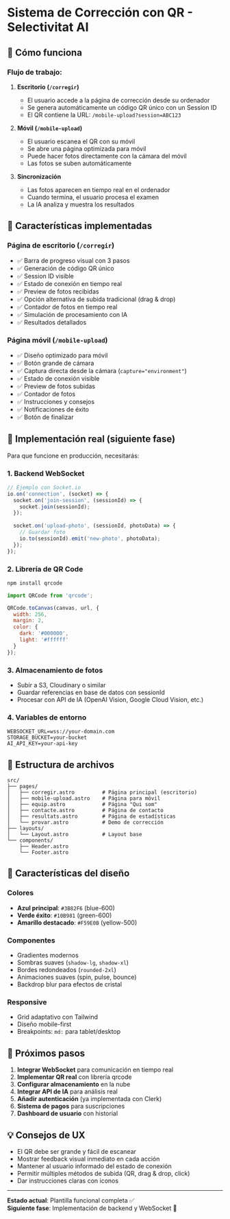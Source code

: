 # Sistema de Corrección con QR - Selectivitat AI

## 📱 Cómo funciona

### Flujo de trabajo:

1. **Escritorio (`/corregir`)**
   - El usuario accede a la página de corrección desde su ordenador
   - Se genera automáticamente un código QR único con un Session ID
   - El QR contiene la URL: `/mobile-upload?session=ABC123`

2. **Móvil (`/mobile-upload`)**
   - El usuario escanea el QR con su móvil
   - Se abre una página optimizada para móvil
   - Puede hacer fotos directamente con la cámara del móvil
   - Las fotos se suben automáticamente

3. **Sincronización**
   - Las fotos aparecen en tiempo real en el ordenador
   - Cuando termina, el usuario procesa el examen
   - La IA analiza y muestra los resultados

## 🎨 Características implementadas

### Página de escritorio (`/corregir`)
- ✅ Barra de progreso visual con 3 pasos
- ✅ Generación de código QR único
- ✅ Session ID visible
- ✅ Estado de conexión en tiempo real
- ✅ Preview de fotos recibidas
- ✅ Opción alternativa de subida tradicional (drag & drop)
- ✅ Contador de fotos en tiempo real
- ✅ Simulación de procesamiento con IA
- ✅ Resultados detallados

### Página móvil (`/mobile-upload`)
- ✅ Diseño optimizado para móvil
- ✅ Botón grande de cámara
- ✅ Captura directa desde la cámara (`capture="environment"`)
- ✅ Estado de conexión visible
- ✅ Preview de fotos subidas
- ✅ Contador de fotos
- ✅ Instrucciones y consejos
- ✅ Notificaciones de éxito
- ✅ Botón de finalizar

## 🔧 Implementación real (siguiente fase)

Para que funcione en producción, necesitarás:

### 1. Backend WebSocket
```javascript
// Ejemplo con Socket.io
io.on('connection', (socket) => {
  socket.on('join-session', (sessionId) => {
    socket.join(sessionId);
  });
  
  socket.on('upload-photo', (sessionId, photoData) => {
    // Guardar foto
    io.to(sessionId).emit('new-photo', photoData);
  });
});
```

### 2. Librería de QR Code
```bash
npm install qrcode
```

```javascript
import QRCode from 'qrcode';

QRCode.toCanvas(canvas, url, {
  width: 256,
  margin: 2,
  color: {
    dark: '#000000',
    light: '#ffffff'
  }
});
```

### 3. Almacenamiento de fotos
- Subir a S3, Cloudinary o similar
- Guardar referencias en base de datos con sessionId
- Procesar con API de IA (OpenAI Vision, Google Cloud Vision, etc.)

### 4. Variables de entorno
```env
WEBSOCKET_URL=wss://your-domain.com
STORAGE_BUCKET=your-bucket
AI_API_KEY=your-api-key
```

## 📁 Estructura de archivos

```
src/
├── pages/
│   ├── corregir.astro         # Página principal (escritorio)
│   ├── mobile-upload.astro    # Página para móvil
│   ├── equip.astro            # Página "Qui som"
│   ├── contacte.astro         # Página de contacto
│   ├── resultats.astro        # Página de estadísticas
│   └── provar.astro           # Demo de corrección
├── layouts/
│   └── Layout.astro           # Layout base
└── components/
    ├── Header.astro
    └── Footer.astro
```

## 🎯 Características del diseño

### Colores
- **Azul principal**: `#3B82F6` (blue-600)
- **Verde éxito**: `#10B981` (green-600)
- **Amarillo destacado**: `#F59E0B` (yellow-500)

### Componentes
- Gradientes modernos
- Sombras suaves (`shadow-lg`, `shadow-xl`)
- Bordes redondeados (`rounded-2xl`)
- Animaciones suaves (spin, pulse, bounce)
- Backdrop blur para efectos de cristal

### Responsive
- Grid adaptativo con Tailwind
- Diseño mobile-first
- Breakpoints: `md:` para tablet/desktop

## 🚀 Próximos pasos

1. **Integrar WebSocket** para comunicación en tiempo real
2. **Implementar QR real** con librería qrcode
3. **Configurar almacenamiento** en la nube
4. **Integrar API de IA** para análisis real
5. **Añadir autenticación** (ya implementada con Clerk)
6. **Sistema de pagos** para suscripciones
7. **Dashboard de usuario** con historial

## 💡 Consejos de UX

- El QR debe ser grande y fácil de escanear
- Mostrar feedback visual inmediato en cada acción
- Mantener al usuario informado del estado de conexión
- Permitir múltiples métodos de subida (QR, drag & drop, click)
- Dar instrucciones claras con iconos

---

**Estado actual**: Plantilla funcional completa ✅  
**Siguiente fase**: Implementación de backend y WebSocket 🔄
